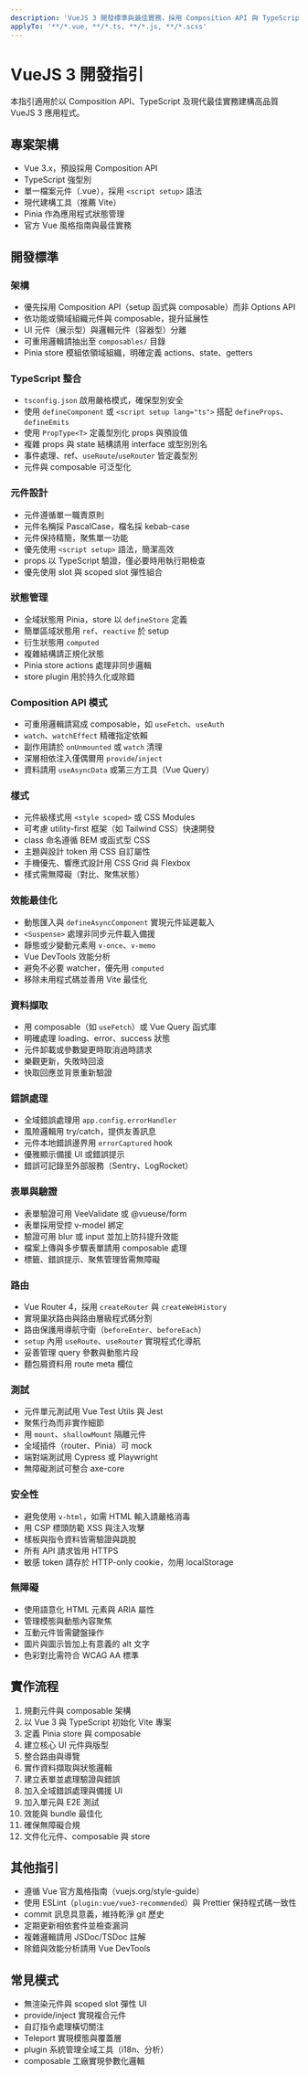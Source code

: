 ```yaml
---
description: 'VueJS 3 開發標準與最佳實務，採用 Composition API 與 TypeScript'
applyTo: '**/*.vue, **/*.ts, **/*.js, **/*.scss'
---
```


# VueJS 3 開發指引

本指引適用於以 Composition API、TypeScript 及現代最佳實務建構高品質 VueJS 3 應用程式。

## 專案架構
- Vue 3.x，預設採用 Composition API
- TypeScript 強型別
- 單一檔案元件（.vue），採用 `<script setup>` 語法
- 現代建構工具（推薦 Vite）
- Pinia 作為應用程式狀態管理
- 官方 Vue 風格指南與最佳實務

## 開發標準

### 架構
- 優先採用 Composition API（setup 函式與 composable）而非 Options API
- 依功能或領域組織元件與 composable，提升延展性
- UI 元件（展示型）與邏輯元件（容器型）分離
- 可重用邏輯請抽出至 `composables/` 目錄
- Pinia store 模組依領域組織，明確定義 actions、state、getters

### TypeScript 整合
- `tsconfig.json` 啟用嚴格模式，確保型別安全
- 使用 `defineComponent` 或 `<script setup lang="ts">` 搭配 `defineProps`、`defineEmits`
- 使用 `PropType<T>` 定義型別化 props 與預設值
- 複雜 props 與 state 結構請用 interface 或型別別名
- 事件處理、ref、`useRoute`/`useRouter` 皆定義型別
- 元件與 composable 可泛型化

### 元件設計
- 元件遵循單一職責原則
- 元件名稱採 PascalCase，檔名採 kebab-case
- 元件保持精簡，聚焦單一功能
- 優先使用 `<script setup>` 語法，簡潔高效
- props 以 TypeScript 驗證，僅必要時用執行期檢查
- 優先使用 slot 與 scoped slot 彈性組合

### 狀態管理
- 全域狀態用 Pinia，store 以 `defineStore` 定義
- 簡單區域狀態用 `ref`、`reactive` 於 setup
- 衍生狀態用 `computed`
- 複雜結構請正規化狀態
- Pinia store actions 處理非同步邏輯
- store plugin 用於持久化或除錯

### Composition API 模式
- 可重用邏輯請寫成 composable，如 `useFetch`、`useAuth`
- `watch`、`watchEffect` 精確指定依賴
- 副作用請於 `onUnmounted` 或 `watch` 清理
- 深層相依注入僅偶爾用 `provide`/`inject`
- 資料請用 `useAsyncData` 或第三方工具（Vue Query）

### 樣式
- 元件級樣式用 `<style scoped>` 或 CSS Modules
- 可考慮 utility-first 框架（如 Tailwind CSS）快速開發
- class 命名遵循 BEM 或函式型 CSS
- 主題與設計 token 用 CSS 自訂屬性
- 手機優先、響應式設計用 CSS Grid 與 Flexbox
- 樣式需無障礙（對比、聚焦狀態）

### 效能最佳化
- 動態匯入與 `defineAsyncComponent` 實現元件延遲載入
- `<Suspense>` 處理非同步元件載入備援
- 靜態或少變動元素用 `v-once`、`v-memo`
- Vue DevTools 效能分析
- 避免不必要 watcher，優先用 `computed`
- 移除未用程式碼並善用 Vite 最佳化

### 資料擷取
- 用 composable（如 `useFetch`）或 Vue Query 函式庫
- 明確處理 loading、error、success 狀態
- 元件卸載或參數變更時取消過時請求
- 樂觀更新，失敗時回滾
- 快取回應並背景重新驗證

### 錯誤處理
- 全域錯誤處理用 `app.config.errorHandler`
- 風險邏輯用 try/catch，提供友善訊息
- 元件本地錯誤邊界用 `errorCaptured` hook
- 優雅顯示備援 UI 或錯誤提示
- 錯誤可記錄至外部服務（Sentry、LogRocket）

### 表單與驗證
- 表單驗證可用 VeeValidate 或 @vueuse/form
- 表單採用受控 v-model 綁定
- 驗證可用 blur 或 input 並加上防抖提升效能
- 檔案上傳與多步驟表單請用 composable 處理
- 標籤、錯誤提示、聚焦管理皆需無障礙

### 路由
- Vue Router 4，採用 `createRouter` 與 `createWebHistory`
- 實現巢狀路由與路由層級程式碼分割
- 路由保護用導航守衛（`beforeEnter`、`beforeEach`）
- `setup` 內用 `useRoute`、`useRouter` 實現程式化導航
- 妥善管理 query 參數與動態片段
- 麵包屑資料用 route meta 欄位

### 測試
- 元件單元測試用 Vue Test Utils 與 Jest
- 聚焦行為而非實作細節
- 用 `mount`、`shallowMount` 隔離元件
- 全域插件（router、Pinia）可 mock
- 端對端測試用 Cypress 或 Playwright
- 無障礙測試可整合 axe-core

### 安全性
- 避免使用 `v-html`，如需 HTML 輸入請嚴格消毒
- 用 CSP 標頭防範 XSS 與注入攻擊
- 樣板與指令資料皆需驗證與跳脫
- 所有 API 請求皆用 HTTPS
- 敏感 token 請存於 HTTP-only cookie，勿用 localStorage

### 無障礙
- 使用語意化 HTML 元素與 ARIA 屬性
- 管理模態與動態內容聚焦
- 互動元件皆需鍵盤操作
- 圖片與圖示皆加上有意義的 alt 文字
- 色彩對比需符合 WCAG AA 標準

## 實作流程
1. 規劃元件與 composable 架構
2. 以 Vue 3 與 TypeScript 初始化 Vite 專案
3. 定義 Pinia store 與 composable
4. 建立核心 UI 元件與版型
5. 整合路由與導覽
6. 實作資料擷取與狀態邏輯
7. 建立表單並處理驗證與錯誤
8. 加入全域錯誤處理與備援 UI
9. 加入單元與 E2E 測試
10. 效能與 bundle 最佳化
11. 確保無障礙合規
12. 文件化元件、composable 與 store

## 其他指引
- 遵循 Vue 官方風格指南（vuejs.org/style-guide）
- 使用 ESLint（`plugin:vue/vue3-recommended`）與 Prettier 保持程式碼一致性
- commit 訊息具意義，維持乾淨 git 歷史
- 定期更新相依套件並檢查漏洞
- 複雜邏輯請用 JSDoc/TSDoc 註解
- 除錯與效能分析請用 Vue DevTools

## 常見模式
- 無渲染元件與 scoped slot 彈性 UI
- provide/inject 實現複合元件
- 自訂指令處理橫切關注
- Teleport 實現模態與覆蓋層
- plugin 系統管理全域工具（i18n、分析）
- composable 工廠實現參數化邏輯
